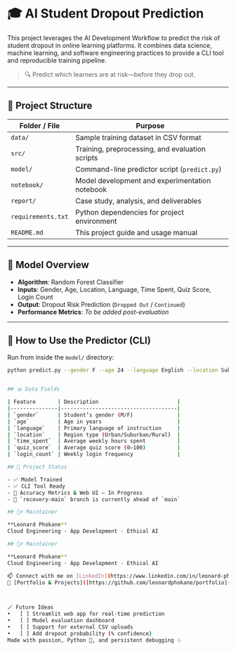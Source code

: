 # 🎓 AI Student Dropout Prediction

This project leverages the AI Development Workflow to predict the risk of student dropout in online learning platforms. It combines data science, machine learning, and software engineering practices to provide a CLI tool and reproducible training pipeline.

> 🔍 Predict which learners are at risk—before they drop out.

---

## 📁 Project Structure

| Folder / File        | Purpose |
|----------------------|---------|
| `data/`              | Sample training dataset in CSV format |
| `src/`               | Training, preprocessing, and evaluation scripts |
| `model/`             | Command-line predictor script (`predict.py`) |
| `notebook/`          | Model development and experimentation notebook |
| `report/`            | Case study, analysis, and deliverables |
| `requirements.txt`   | Python dependencies for project environment |
| `README.md`          | This project guide and usage manual |

---

## 🧠 Model Overview

- **Algorithm**: Random Forest Classifier  
- **Inputs**: Gender, Age, Location, Language, Time Spent, Quiz Score, Login Count  
- **Output**: Dropout Risk Prediction (`Dropped Out` / `Continued`)  
- **Performance Metrics**: *To be added post-evaluation*

---

## 🚀 How to Use the Predictor (CLI)

Run from inside the `model/` directory:



```bash
python predict.py --gender F --age 24 --language English --location Suburban --time_spent 5.5 --quiz_score 80 --login_count 9


## 📊 Data Fields

| Feature       | Description                         |
|---------------|-------------------------------------|
| `gender`      | Student’s gender (M/F)              |
| `age`         | Age in years                        |
| `language`    | Primary language of instruction     |
| `location`    | Region type (Urban/Suburban/Rural)  |
| `time_spent`  | Average weekly hours spent          |
| `quiz_score`  | Average quiz score (0–100)          |
| `login_count` | Weekly login frequency              |

## 📌 Project Status

- ✅ Model Trained  
- ✅ CLI Tool Ready  
- 🚧 Accuracy Metrics & Web UI – In Progress  
- 🚀 `recovery-main` branch is currently ahead of `main`

## 🙋‍♂️ Maintainer

**Leonard Phokane**  
Cloud Engineering · App Development · Ethical AI  

## 🙋‍♂️ Maintainer

**Leonard Phokane**  
Cloud Engineering · App Development · Ethical AI  

📫 Connect with me on [LinkedIn](https://www.linkedin.com/in/leonard-phokane)  
🔗 [Portfolio & Projects]([https://github.com/leonardphokane/portfolio](https://leonardphokane.github.io/ai-student-dropout-prediction/))



🪄 Future Ideas
•	[ ] Streamlit web app for real-time prediction
•	[ ] Model evaluation dashboard
•	[ ] Support for external CSV uploads
•	[ ] Add dropout probability (% confidence)
Made with passion, Python 🐍, and persistent debugging 💥

